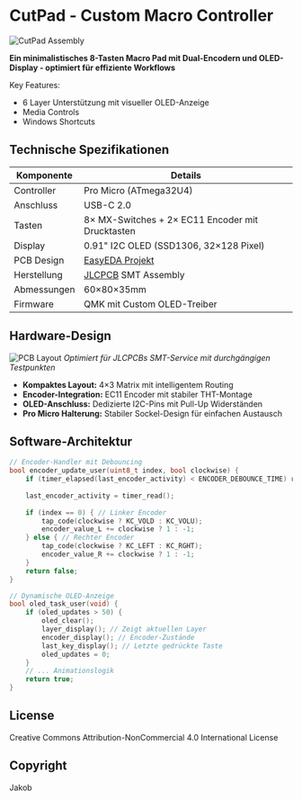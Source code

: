 # CutPad - Custom Macro Controller

![CutPad Assembly](docs/images/cutpad_assembled.jpg)

**Ein minimalistisches 8-Tasten Macro Pad mit Dual-Encodern und OLED-Display - optimiert für effiziente Workflows**

Key Features:
- 6 Layer Unterstützung mit visueller OLED-Anzeige
- Media Controls
- Windows Shortcuts

## Technische Spezifikationen
| Komponente          | Details                                                                 |
|---------------------|-------------------------------------------------------------------------|
| Controller          | Pro Micro (ATmega32U4)                                                 |
| Anschluss           | USB-C 2.0                                                              |
| Tasten              | 8× MX-Switches + 2× EC11 Encoder mit Drucktasten                       |
| Display             | 0.91" I2C OLED (SSD1306, 32×128 Pixel)                                |
| PCB Design          | [EasyEDA Projekt](https://easyeda.com/your-design-link)                |
| Herstellung         | [JLCPCB](https://jlcpcb.com) SMT Assembly                              |
| Abmessungen         | 60×80×35mm                                                            |
| Firmware            | QMK mit Custom OLED-Treiber                                           |

## Hardware-Design
![PCB Layout](docs/images/pcb_design_easyeda.png)
*Optimiert für JLCPCBs SMT-Service mit durchgängigen Testpunkten*

- **Kompaktes Layout:** 4×3 Matrix mit intelligentem Routing
- **Encoder-Integration:** EC11 Encoder mit stabiler THT-Montage
- **OLED-Anschluss:** Dedizierte I2C-Pins mit Pull-Up Widerständen
- **Pro Micro Halterung:** Stabiler Sockel-Design für einfachen Austausch

## Software-Architektur
```c
// Encoder-Handler mit Debouncing
bool encoder_update_user(uint8_t index, bool clockwise) {
    if (timer_elapsed(last_encoder_activity) < ENCODER_DEBOUNCE_TIME) return false;
    
    last_encoder_activity = timer_read();
    
    if (index == 0) { // Linker Encoder
        tap_code(clockwise ? KC_VOLD : KC_VOLU);
        encoder_value_L += clockwise ? 1 : -1;
    } else { // Rechter Encoder
        tap_code(clockwise ? KC_LEFT : KC_RGHT);
        encoder_value_R += clockwise ? 1 : -1;
    }
    return false;
}

// Dynamische OLED-Anzeige
bool oled_task_user(void) {
    if (oled_updates > 50) {
        oled_clear();
        layer_display(); // Zeigt aktuellen Layer
        encoder_display(); // Encoder-Zustände
        last_key_display(); // Letzte gedrückte Taste
        oled_updates = 0;
    }
    // ... Animationslogik
    return true;
}
```

## License
Creative Commons Attribution-NonCommercial 4.0 International License

## Copyright
Jakob